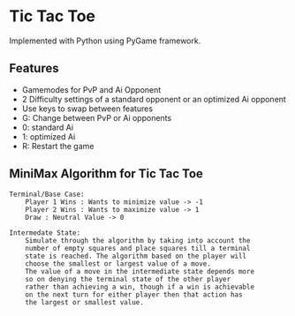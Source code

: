 
# Tic Tac Toe 

Implemented with Python using PyGame framework.




## Features

- Gamemodes for PvP and Ai Opponent 
- 2 Difficulty settings of a standard opponent or an optimized Ai opponent
- Use keys to swap between features 
- G: Change between PvP or Ai opponents
- 0: standard Ai 
- 1: optimized Ai
- R: Restart the game
## MiniMax Algorithm for Tic Tac Toe
    Terminal/Base Case:
        Player 1 Wins : Wants to minimize value -> -1
        Player 2 Wins : Wants to maximize value -> 1
        Draw : Neutral Value -> 0
    
    Intermedate State:
        Simulate through the algorithm by taking into account the 
        number of empty squares and place squares till a terminal
        state is reached. The algorithm based on the player will 
        choose the smallest or largest value of a move.
        The value of a move in the intermediate state depends more 
        so on denying the terminal state of the other player
        rather than achieving a win, though if a win is achievable
        on the next turn for either player then that action has
        the largest or smallest value.
